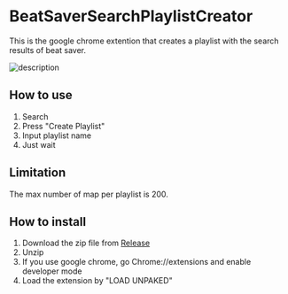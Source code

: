 # BeatSaverSearchPlaylistCreator
This is the google chrome extention that creates a playlist with the search results of beat saver.

![description](https://user-images.githubusercontent.com/86054813/189758107-60e05119-9d61-4807-9aef-6f8898aa34c0.png)

## How to use
1. Search
2. Press "Create Playlist"
3. Input playlist name
4. Just wait

## Limitation
The max number of map per playlist is 200.

## How to install
1. Download the zip file from [Release](https://github.com/rakkyo150/BeatSaverSearchPlaylistCreator/releases)
2. Unzip
3. If you use google chrome, go Chrome://extensions and enable developer mode
4. Load the extension by "LOAD UNPAKED"
